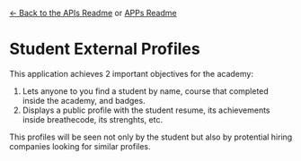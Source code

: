 [<- Back to the APIs Readme](../docs/README.md) or [APPs Readme](../README.md)

# Student External Profiles

This application achieves 2 important objectives for the academy:

1) Lets anyone to you find a student by name, course that completed inside the academy, and badges. 
2) Displays a public profile with the student resume, its achievements inside breathecode, its strenghts, etc.

This profiles will be seen not only by the student but also by protential 
hiring companies looking for similar profiles.